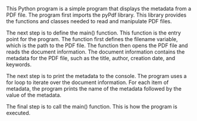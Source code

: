 This Python program is a simple program that displays the metadata from a PDF file. 
The program first imports the pyPdf library. 
This library provides the functions and classes needed to read and manipulate PDF files.

The next step is to define the main() function. This function is the entry point for the program. The function first defines the filename variable, which is the path to the PDF file. The function then opens the PDF file and reads the document information. The document information contains the metadata for the PDF file, such as the title, author, creation date, and keywords.

The next step is to print the metadata to the console. The program uses a for loop to iterate over the document information. For each item of metadata, the program prints the name of the metadata followed by the value of the metadata.

The final step is to call the main() function. This is how the program is executed.
